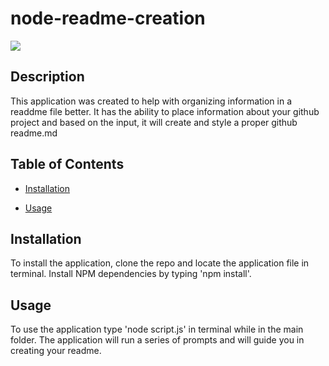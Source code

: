 # node-readme-creation

  ![](https://img.shields.io/github/languages/top/memmo01/node-readme-creation)
  
  ## Description
  
  This application was created to help with organizing information in a readdme file better. It has the ability to place information about your github project and based on the input, it will create and style a proper github readme.md
  
  
  ## Table of Contents

  * [Installation](#installation)

  * [Usage](#usage)

  
  
  

  ## Installation

  To install the application, clone the repo and locate the application file in terminal. Install NPM dependencies by typing 'npm install'.

  ## Usage

  To use the application type 'node script.js' in terminal while in the main folder. The application will run a series of prompts and will guide you in creating your readme.
  
  
  
  